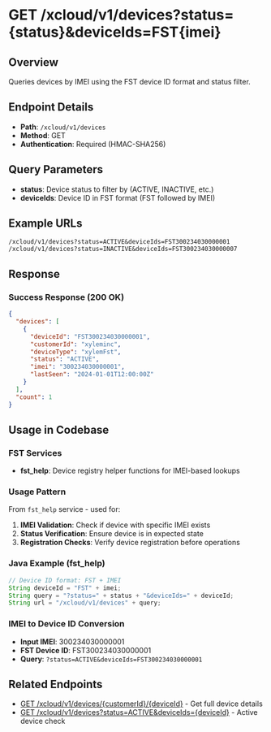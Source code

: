 # GET /xcloud/v1/devices?status={status}&deviceIds=FST{imei}

## Overview
Queries devices by IMEI using the FST device ID format and status filter.

## Endpoint Details
- **Path**: `/xcloud/v1/devices`
- **Method**: GET
- **Authentication**: Required (HMAC-SHA256)

## Query Parameters
- **status**: Device status to filter by (ACTIVE, INACTIVE, etc.)
- **deviceIds**: Device ID in FST format (FST followed by IMEI)

## Example URLs
```
/xcloud/v1/devices?status=ACTIVE&deviceIds=FST300234030000001
/xcloud/v1/devices?status=INACTIVE&deviceIds=FST300234030000007
```

## Response
### Success Response (200 OK)
```json
{
  "devices": [
    {
      "deviceId": "FST300234030000001",
      "customerId": "xyleminc",
      "deviceType": "xylemFst",
      "status": "ACTIVE",
      "imei": "300234030000001",
      "lastSeen": "2024-01-01T12:00:00Z"
    }
  ],
  "count": 1
}
```

## Usage in Codebase

### FST Services
- **fst_help**: Device registry helper functions for IMEI-based lookups

### Usage Pattern
From `fst_help` service - used for:
1. **IMEI Validation**: Check if device with specific IMEI exists
2. **Status Verification**: Ensure device is in expected state
3. **Registration Checks**: Verify device registration before operations

### Java Example (fst_help)
```java
// Device ID format: FST + IMEI
String deviceId = "FST" + imei;
String query = "?status=" + status + "&deviceIds=" + deviceId;
String url = "/xcloud/v1/devices" + query;
```

### IMEI to Device ID Conversion
- **Input IMEI**: 300234030000001
- **FST Device ID**: FST300234030000001
- **Query**: `?status=ACTIVE&deviceIds=FST300234030000001`

## Related Endpoints
- [GET /xcloud/v1/devices/{customerId}/{deviceId}](v1-devices-customerId-deviceId-get.md) - Get full device details
- [GET /xcloud/v1/devices?status=ACTIVE&deviceIds={deviceId}](v1-devices-active-get.md) - Active device check
